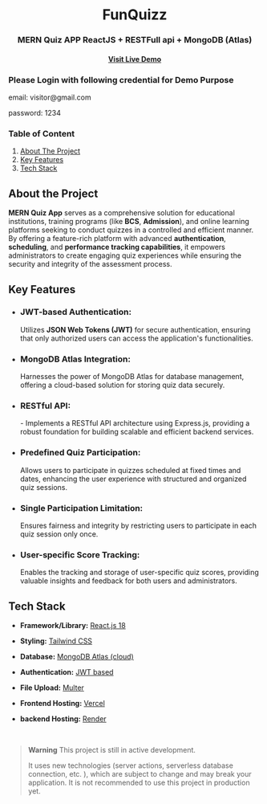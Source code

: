 <div>
  <h1 align="center">FunQuizz</h1>
  <h3 align="center">MERN Quiz APP ReactJS + RESTFull api + MongoDB (Atlas) 
</h3>
  <h4 align="center">
    <a href="https://funquizz.vercel.app/">Visit Live Demo</a>
  </h4>
</div>

<!---Table of Contents-->
<h3>Please Login with following credential for Demo Purpose</h3>
<p><span>email: </span> <span>visitor@gmail.com</span></p>
<p><span>password: </span> <span>1234</span></p>

<h3>Table of Content</h3>
 <ol>
    <li><a href="#about-the-project">About The Project</a></li>
    <li><a href="#key-features">Key Features</a></li>
   <li><a href="#tech-stack">Tech Stack</a></li>
  </ol>

  <!---About Section-->
  ## About the Project

**MERN Quiz App** serves as a comprehensive solution for educational institutions, training programs (like **BCS**, **Admission**), and online learning platforms seeking to conduct quizzes in a controlled and efficient manner. By offering a feature-rich platform with advanced **authentication**, **scheduling**, and **performance tracking capabilities**, it empowers administrators to create engaging quiz experiences while ensuring the security and integrity of the assessment process.

## Key Features
<ul>
    <li> <h3> JWT-based Authentication: </h3> <p>Utilizes <b>JSON Web Tokens (JWT)</b> for secure authentication, ensuring that only authorized users can access the application's functionalities.</p>
</li>

   <li> <h3> MongoDB Atlas Integration:
 </h3> <p>Harnesses the power of MongoDB Atlas for database management, offering a cloud-based solution for storing quiz data securely.
</p>
</li>

<li> <h3> RESTful API:</h3> <p>- Implements a RESTful API architecture using Express.js, providing a robust foundation for building scalable and efficient backend services.</p>
</li>

<li> <h3>Predefined Quiz Participation:</h3> <p>Allows users to participate in quizzes scheduled at fixed times and dates, enhancing the user experience with structured and organized quiz sessions.
</p>
</li>

<li> <h3>Single Participation Limitation: </h3> <p>Ensures fairness and integrity by restricting users to participate in each quiz session only once.</p>
</li>

<li> <h3>User-specific Score Tracking:</h3> <p>Enables the tracking and storage of user-specific quiz scores, providing valuable insights and feedback for both users and administrators.
</p>
</li>
  </ul>

  <!-- TECH STACK -->

## Tech Stack

- **Framework/Library:** [React.js 18](https://react.dev/)
- **Styling:** [Tailwind CSS](https://tailwindcss.com)
- **Database:** [MongoDB Atlas (cloud)](https://cloud.mongodb.com)
- **Authentication:** [JWT based](https://jwt.io/)
- **File Upload:** [Multer](github.com/expressjs/multer)
- **Frontend Hosting:** [Vercel](https://vercel.com)
- **backend Hosting:** [Render](https://render.com/)

  <br />

> **Warning**
> This project is still in active development.
>
> It uses new technologies (server actions, serverless database connection, etc. ), which are subject to change and may break your application.
> It is not recommended to use this project in production yet.

<br />


